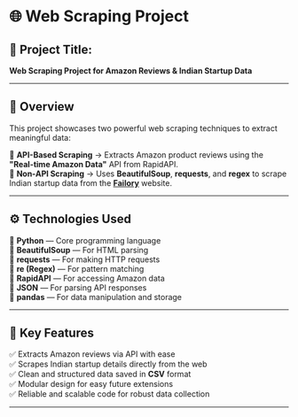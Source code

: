 # 🌐 **Web Scraping Project**  

## 📝 **Project Title:**  
**Web Scraping Project for Amazon Reviews & Indian Startup Data**  

---

## 📌 **Overview**  
This project showcases two powerful web scraping techniques to extract meaningful data:  

🔹 **API-Based Scraping** → Extracts Amazon product reviews using the **"Real-time Amazon Data"** API from RapidAPI.  
🔹 **Non-API Scraping** → Uses **BeautifulSoup**, **requests**, and **regex** to scrape Indian startup data from the **[Failory](https://www.failory.com/startups/india)** website.  

---

## ⚙️ **Technologies Used**  
🔸 **Python** — Core programming language  
🔸 **BeautifulSoup** — For HTML parsing  
🔸 **requests** — For making HTTP requests  
🔸 **re (Regex)** — For pattern matching  
🔸 **RapidAPI** — For accessing Amazon data  
🔸 **JSON** — For parsing API responses  
🔸 **pandas** — For data manipulation and storage  

---

## 🚀 **Key Features**  
✅ Extracts Amazon reviews via API with ease  
✅ Scrapes Indian startup details directly from the web  
✅ Clean and structured data saved in **CSV** format  
✅ Modular design for easy future extensions  
✅ Reliable and scalable code for robust data collection  

---




